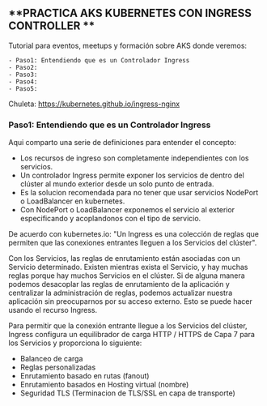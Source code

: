 **PRACTICA AKS KUBERNETES CON INGRESS CONTROLLER **
------------------------------------------------------------------

Tutorial para eventos, meetups y formación sobre AKS donde veremos:

    - Paso1: Entendiendo que es un Controlador Ingress 
    - Paso2: 
    - Paso3: 
    - Paso4: 
    - Paso5: 

Chuleta: https://kubernetes.github.io/ingress-nginx


### Paso1: Entendiendo que es un Controlador Ingress 

Aqui comparto una serie de definiciones para entender el concepto:

- Los recursos de ingreso son completamente independientes con los servicios.
- Un controlador Ingress permite exponer los servicios de dentro del clúster al mundo exterior desde un solo punto de entrada. 
- Es la solucion recomendada para no tener que usar servicios NodePort o LoadBalancer en kubernetes.
- Con NodePort o LoadBalancer exponemos el servicio al exterior especificando y acoplandonos con el tipo de servicio. 

De acuerdo con kubernetes.io: "Un Ingress es una colección de reglas que permiten que las conexiones entrantes lleguen a los Servicios del clúster".

Con los Servicios, las reglas de enrutamiento están asociadas con un Servicio determinado. Existen mientras exista el Servicio, y hay muchas reglas porque hay muchos Servicios en el clúster. 
Si de alguna manera podemos desacoplar las reglas de enrutamiento de la aplicación y centralizar la administración de reglas, podemos actualizar nuestra aplicación sin preocuparnos por su acceso externo.
Esto se puede hacer usando el recurso Ingress.

Para permitir que la conexión entrante llegue a los Servicios del clúster, Ingress configura un equilibrador de carga HTTP / HTTPS de Capa 7 para los Servicios y proporciona lo siguiente:

- Balanceo de carga
- Reglas personalizadas
- Enrutamiento basado en rutas (fanout)
- Enrutamiento basados en Hosting virtual (nombre)
- Seguridad TLS (Terminacion de TLS/SSL en capa de transporte)






